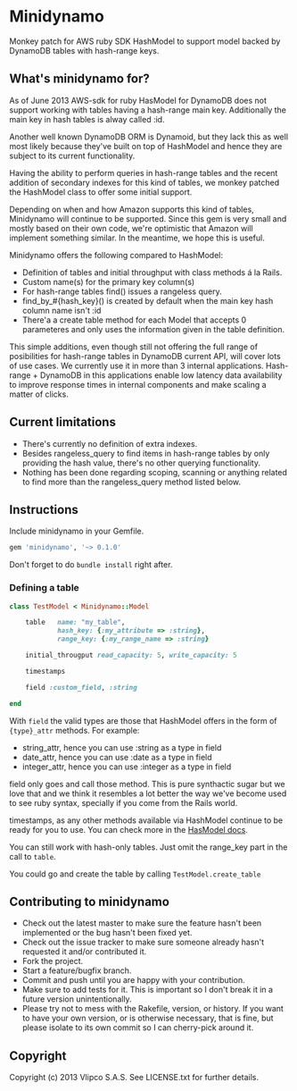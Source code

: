 Minidynamo
==============

Monkey patch for AWS ruby SDK HashModel to support model backed by DynamoDB tables with hash-range keys. 

## What's minidynamo for?


As of June 2013 AWS-sdk for ruby HasModel for DynamoDB does not support working with tables having a hash-range main key. Additionally the main key in hash tables is alway called :id. 

Another well known DynamoDB ORM is Dynamoid, but they lack this as well most likely because they've built on top of HashModel and hence they are subject to its current functionality.

Having the ability to perform queries in hash-range tables and the recent addition of secondary indexes for this kind of tables, we monkey patched the HashModel class to offer some initial support. 

Depending on when and how Amazon supports this kind of tables, Minidynamo will continue to be supported. Since this gem is very small and mostly based on their own code, we're optimistic that Amazon will implement something similar. In the meantime, we hope this is useful.

Minidynamo offers the following compared to HashModel:

* Definition of tables and initial throughput with class methods á la Rails.
* Custom name(s) for the primary key column(s)
* For hash-range tables find() issues a rangeless query.
* find_by_#{hash_key}() is created by default when the main key hash column name isn't :id
* There'a a create table method for each Model that accepts 0 parameteres and only uses the information given in the table definition.

This simple additions, even though still not offering the full range of posibilities for hash-range tables in DynamoDB current API, will cover lots of use cases. We currently use it in more than 3 internal applications. Hash-range + DynamoDB in this applications enable low latency data availability to improve response times in internal components and make scaling a matter of clicks.

## Current limitations

* There's currently no definition of extra indexes.
* Besides rangeless_query to find items in hash-range tables by only providing the hash value, there's no other querying functionality.
* Nothing has been done regarding scoping, scanning or anything related to find more than the rangeless_query method listed below.

## Instructions

Include minidynamo in your Gemfile. 

```ruby
gem 'minidynamo', '~> 0.1.0'
```

Don't forget to do `bundle install` right after.

### Defining a table

```ruby
class TestModel < Minidynamo::Model

	table 	name: "my_table", 
			hash_key: {:my_attribute => :string},
			range_key: {:my_range_name => :string}

	initial_througput read_capacity: 5, write_capacity: 5

	timestamps

	field :custom_field, :string

end
```

With `field` the valid types are those that HashModel offers in the form of `{type}_attr` methods. For example:

* string_attr, hence you can use :string as a type in field
* date_attr, hence you can use :date as a type in field
* integer_attr, hence you can use :integer as a type in field

field only goes and call those method. This is pure synthactic sugar but we love that and we think it resembles a lot better the way we've become used to see ruby syntax, specially if you come from the Rails world.

timestamps, as any other methods available via HashModel continue to be ready for you to use. You can check more in the [HasModel docs](http://docs.aws.amazon.com/AWSRubySDK/latest/frames.html#!http%3A//docs.aws.amazon.com/AWSRubySDK/latest/AWS/DynamoDB.html).

You can still work with hash-only tables. Just omit the range_key part in the call to `table`.

You could go and create the table by calling `TestModel.create_table`

## Contributing to minidynamo
 
* Check out the latest master to make sure the feature hasn't been implemented or the bug hasn't been fixed yet.
* Check out the issue tracker to make sure someone already hasn't requested it and/or contributed it.
* Fork the project.
* Start a feature/bugfix branch.
* Commit and push until you are happy with your contribution.
* Make sure to add tests for it. This is important so I don't break it in a future version unintentionally.
* Please try not to mess with the Rakefile, version, or history. If you want to have your own version, or is otherwise necessary, that is fine, but please isolate to its own commit so I can cherry-pick around it.

## Copyright

Copyright (c) 2013 Vlipco S.A.S. See LICENSE.txt for
further details.

